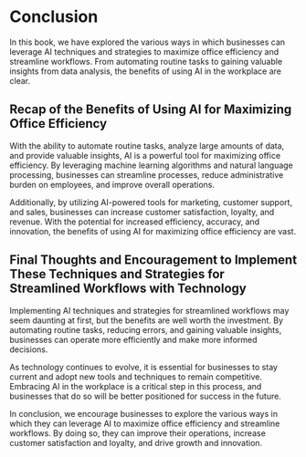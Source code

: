 # Conclusion

In this book, we have explored the various ways in which businesses can leverage AI techniques and strategies to maximize office efficiency and streamline workflows. From automating routine tasks to gaining valuable insights from data analysis, the benefits of using AI in the workplace are clear.

Recap of the Benefits of Using AI for Maximizing Office Efficiency
------------------------------------------------------------------

With the ability to automate routine tasks, analyze large amounts of data, and provide valuable insights, AI is a powerful tool for maximizing office efficiency. By leveraging machine learning algorithms and natural language processing, businesses can streamline processes, reduce administrative burden on employees, and improve overall operations.

Additionally, by utilizing AI-powered tools for marketing, customer support, and sales, businesses can increase customer satisfaction, loyalty, and revenue. With the potential for increased efficiency, accuracy, and innovation, the benefits of using AI for maximizing office efficiency are vast.

Final Thoughts and Encouragement to Implement These Techniques and Strategies for Streamlined Workflows with Technology
-----------------------------------------------------------------------------------------------------------------------

Implementing AI techniques and strategies for streamlined workflows may seem daunting at first, but the benefits are well worth the investment. By automating routine tasks, reducing errors, and gaining valuable insights, businesses can operate more efficiently and make more informed decisions.

As technology continues to evolve, it is essential for businesses to stay current and adopt new tools and techniques to remain competitive. Embracing AI in the workplace is a critical step in this process, and businesses that do so will be better positioned for success in the future.

In conclusion, we encourage businesses to explore the various ways in which they can leverage AI to maximize office efficiency and streamline workflows. By doing so, they can improve their operations, increase customer satisfaction and loyalty, and drive growth and innovation.
